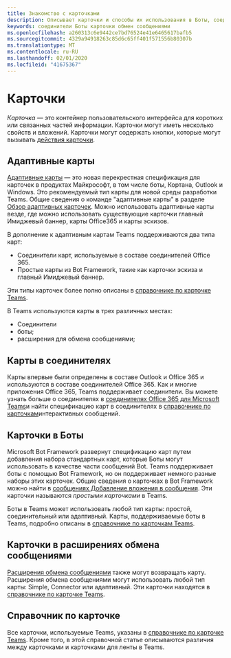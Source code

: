 ```yaml
---
title: Знакомство с карточками
description: Описывает карточки и способы их использования в Боты, соединителях и расширениях обмена сообщениями.
keywords: соединители Боты карточки обмен сообщениями
ms.openlocfilehash: a260313c6e9442ce7bd76524e41e6465617bafb5
ms.sourcegitcommit: 4329a94918263c85d6c65ff401f571556b80307b
ms.translationtype: MT
ms.contentlocale: ru-RU
ms.lasthandoff: 02/01/2020
ms.locfileid: "41675367"
---
```

# <a name="cards"></a>Карточки

*Карточка* — это контейнер пользовательского интерфейса для коротких или связанных частей информации. Карточки могут иметь несколько свойств и вложений. Карточки могут содержать кнопки, которые могут вызывать [действия карточки](~/task-modules-and-cards/cards/cards-actions.md).

## <a name="adaptive-cards"></a>Адаптивные карты

[Адаптивные карты](~/task-modules-and-cards/cards/cards-reference.md#adaptive-card) — это новая перекрестная спецификация для карточек в продуктах Майкрософт, в том числе боты, Кортана, Outlook и Windows. Это рекомендуемый тип карты для новой среды разработки Teams. Общие сведения о команде "адаптивные карты" в разделе [Обзор адаптивных карточек](/adaptive-cards). Можно использовать адаптивные карты везде, где можно использовать существующие карточки главный Имиджевый баннер, карты Office365 и карты эскизов.

В дополнение к адаптивным картам Teams поддерживаются два типа карт:

* Соединители карт, используемые в составе соединителей Office 365.
* Простые карты из Bot Framework, такие как карточки эскиза и главный Имиджевый баннер.

Эти типы карточек более полно описаны в [справочнике по карточке Teams](~/task-modules-and-cards/cards/cards-reference.md).

В Teams используются карты в трех различных местах:

* Соединители
* боты;
* расширения для обмена сообщениями;

## <a name="cards-in-connectors"></a>Карты в соединителях

Карты впервые были определены в составе Outlook и Office 365 и используются в составе соединителей Office 365. Как и многие приложения Office 365, Teams поддерживает соединители. Вы можете узнать больше о соединителях в [соединителях Office 365 для Microsoft Teams](~/webhooks-and-connectors/what-are-webhooks-and-connectors.md)и найти спецификацию карт в соединителях в [справочнике по карточкам](/outlook/actionable-messages/card-reference)интерактивных сообщений.

## <a name="cards-in-bots"></a>Карточки в Боты

Microsoft Bot Framework развернут спецификацию карт путем добавления набора стандартных карт, которые Боты могут использовать в качестве части сообщений Bot. Teams поддерживает боты с помощью Bot Framework, но он поддерживает немного разные наборы этих карточек. Общие сведения о карточках в Bot Framework можно найти в [сообщениях Добавление вложения в сообщения](/bot-framework/nodejs/bot-builder-nodejs-send-rich-cards). Эти карточки называются *простыми карточками* в Teams.

Боты в Teams может использовать любой тип карты: простой, соединительный или адаптивный. Карты, поддерживаемые боты в Teams, подробно описаны в [справочнике по карточкам Teams](~/task-modules-and-cards/cards/cards-reference.md).  

## <a name="cards-in-messaging-extensions"></a>Карточки в расширениях обмена сообщениями

[Расширения обмена сообщениями](~/messaging-extensions/what-are-messaging-extensions.md) также могут возвращать карту. Расширения обмена сообщениями могут использовать любой тип карты: Simple, Connector или адаптивный. Эти карточки находятся в [справочнике по карточке Teams](~/task-modules-and-cards/cards/cards-reference.md).

## <a name="card-reference"></a>Справочник по карточке

Все карточки, используемые Teams, указаны в [справочнике по карточке Teams](~/task-modules-and-cards/cards/cards-reference.md). Кроме того, в этой справочной статье описываются различия между карточками и карточками для ленты в Teams.
